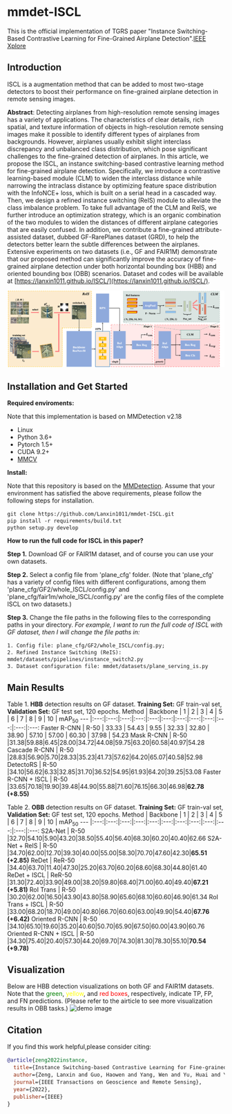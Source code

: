 # mmdet-ISCL
This is the official implementation of TGRS paper "Instance Switching-Based Contrastive Learning for Fine-Grained Airplane Detection".[IEEE Xplore](https://ieeexplore.ieee.org/document/9933796)

## Introduction
ISCL is a augmentation method that can be added to most two-stage detectors to boost their performance on fine-grained airplane detection in remote sensing images.

**Abstract**: Detecting airplanes from high-resolution remote sensing images has a variety of applications. The characteristics of clear details, rich spatial, and texture information of objects in high-resolution remote sensing images make it possible to identify different types of airplanes from backgrounds. However, airplanes usually exhibit slight interclass discrepancy and unbalanced class distribution, which pose significant challenges to the fine-grained detection of airplanes. In this article, we propose the ISCL, an instance switching-based contrastive learning method for fine-grained airplane detection. Specifically, we introduce a contrastive learning-based module (CLM) to widen the interclass distance while narrowing the intraclass distance by optimizing feature space distribution with the InfoNCE+ loss, which is built on a serial head in a cascaded way. Then, we design a refined instance switching (ReIS) module to alleviate the class imbalance problem. To take full advantage of the CLM and ReIS, we further introduce an optimization strategy, which is an organic combination of the two modules to widen the distances of different airplane categories that are easily confused. In addition, we contribute a fine-grained attribute-assisted dataset, dubbed GF-RarePlanes dataset (GRD), to help the detectors better learn the subtle differences between the airplanes. Extensive experiments on two datasets (i.e., GF and FAIR1M) demonstrate that our proposed method can significantly improve the accuracy of fine-grained airplane detection under both horizontal bounding box (HBB) and oriented bounding box (OBB) scenarios. Dataset and codes will be available at [https://lanxin1011.github.io/ISCL/](https://lanxin1011.github.io/ISCL/).


![demo image](figures/overview_v2.png)

## Installation and Get Started

**Required enviroments:** 

Note that this implementation is based on MMDetection v2.18

* Linux
* Python 3.6+
* Pytorch 1.5+
* CUDA 9.2+
* [MMCV](https://mmcv.readthedocs.io/en/latest/#installation)

**Install:**

Note that this repository is based on the [MMDetection](https://github.com/open-mmlab/mmdetection). Assume that your environment has satisfied the above requirements, please follow the following steps for installation.

```shell script
git clone https://github.com/Lanxin1011/mmdet-ISCL.git
pip install -r requirements/build.txt
python setup.py develop
```

**How to run the full code for ISCL in this paper?**

**Step 1.** Download GF or FAIR1M dataset, and of course you can use your own datasets. 

**Step 2.** Select a config file from 'plane_cfg' folder. (Note that 'plane_cfg' has a variety of config files with different configurations, among them 'plane_cfg/GF2/whole_ISCL/config.py' and 'plane_cfg/fair1m/whole_ISCL/config.py' are the config files of the complete ISCL on two datasets.)

**Step 3.** Change the file paths in the following files to the corresponding paths in your directory. *For example, I want to run the full code of ISCL with GF dataset, then I will change the file paths in:* 

```shell script
1. Config file: plane_cfg/GF2/whole_ISCL/config.py;
2. Refined Instance Switching (ReIS): mmdet/datasets/pipelines/instance_switch2.py
3. Dataset configuration file: mmdet/datasets/plane_serving_is.py
```



## Main Results

Table 1. **HBB** detection results on GF dataset. **Training Set:** GF train-val set, **Validation Set:** GF test set, 120 epochs. 
Method | Backbone | 1 | 2 | 3 | 4 | 5 | 6 | 7 | 8 | 9 | 10 | mAP<sub>50</sub>
--- |:---:|:---:|:---:|:---:|:---:|:---:|:---:|:---:|:---:|:---:|:---:|:---:
Faster R-CNN | R-50 | 33.33 | 54.43 | 9.55 | 32.33 | 32.80 | 38.90 | 57.10 | 57.00 | 60.30 | 37.98 | 54.23
Mask R-CNN | R-50 |31.38|59.88|6.45|28.00|34.72|44.08|59.75|63.20|60.58|40.97|54.28 
Cascade R-CNN | R-50 |28.83|56.90|5.70|28.33|35.23|41.73|57.62|64.20|65.07|40.58|52.98 
DetectoRS | R-50 |34.10|56.62|6.33|32.85|31.70|36.52|54.95|61.93|64.20|39.25|53.08 
Faster R-CNN + ISCL | R-50 |33.65|70.18|19.90|39.48|44.90|55.88|71.60|76.15|66.30|46.98|**62.78 (+8.55)** 


Table 2. **OBB** detection results on GF dataset. **Training Set:** GF train-val set, **Validation Set:** GF test set, 120 epochs. 
Method | Backbone | 1 | 2 | 3 | 4 | 5 | 6 | 7 | 8 | 9 | 10 | mAP<sub>50</sub>
--- |:---:|:---:|:---:|:---:|:---:|:---:|:---:|:---:|:---:|:---:|:---:|:---:
S2A-Net | R-50 |32.70|54.10|5.90|43.20|38.50|55.40|56.40|68.30|60.20|40.40|62.66
S2A-Net + ReIS | R-50 |34.70|62.00|12.70|39.30|40.00|55.00|58.30|70.70|47.60|42.30|**65.51 (+2.85)**
ReDet | ReR-50 |34.40|63.70|11.40|47.30|25.20|63.70|60.20|68.60|68.30|44.80|61.40
ReDet + ISCL | ReR-50 |31.30|72.40|33.90|49.00|38.20|59.80|68.40|71.00|60.40|49.40|**67.21 (+5.81)**
RoI Trans | R-50 |30.20|62.00|16.50|43.90|43.80|58.90|65.60|68.10|60.60|46.90|61.34
RoI Trans + ISCL | R-50 |33.00|68.20|18.70|49.00|40.80|66.70|60.60|63.00|49.90|54.40|**67.76 (+6.42)**
Oriented R-CNN | R-50 |34.10|65.10|19.60|35.20|40.60|50.70|65.90|67.50|60.00|43.90|60.76
Oriented R-CNN + ISCL | R-50 |34.30|75.40|20.40|57.30|44.20|69.70|74.30|81.30|78.30|55.10|**70.54 (+9.78)**

## Visualization
Below are HBB detection visualizations on both GF and FAIR1M datasets. Note that the <font color=green>green</font>, <font color=yellow>yellow</font>, and <font color=red>red boxes</font>, respectively, indicate TP, FP, and FN predictions. (Please refer to the airticle to see more visualization results in OBB tasks.)
![demo image](figures/hbb_detection_results.png)

## Citation
If you find this work helpful,please consider citing:
```bibtex
@article{zeng2022instance,
  title={Instance Switching-based Contrastive Learning for Fine-grained Airplane Detection},
  author={Zeng, Lanxin and Guo, Haowen and Yang, Wen and Yu, Huai and Yu, Lei and Zhang, Peng and Zou, Tongyuan},
  journal={IEEE Transactions on Geoscience and Remote Sensing},
  year={2022},
  publisher={IEEE}
}
```
